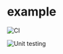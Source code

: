 # example
![CI](https://github.com/stepin104377/example/workflows/CI/badge.svg)

![Unit testing](https://github.com/stepin104377/example/workflows/Unit%20testing/badge.svg)
